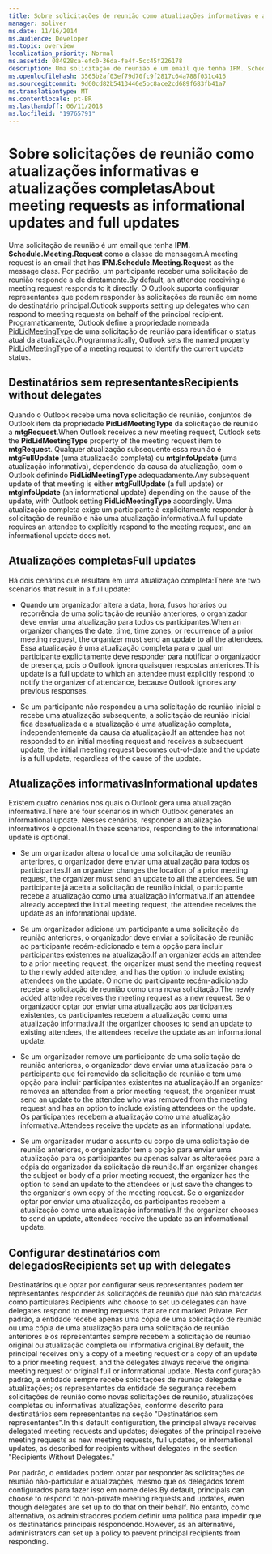 ```yaml
---
title: Sobre solicitações de reunião como atualizações informativas e atualizações completas
manager: soliver
ms.date: 11/16/2014
ms.audience: Developer
ms.topic: overview
localization_priority: Normal
ms.assetid: 084928ca-efc0-36da-fe4f-5cc45f226178
description: Uma solicitação de reunião é um email que tenha IPM. Schedule.Meeting.Request como a classe de mensagem. Por padrão, um participante receber uma solicitação de reunião responde a ele diretamente.
ms.openlocfilehash: 3565b2af03ef79d70fc9f2817c64a788f031c416
ms.sourcegitcommit: 9d60cd82b5413446e5bc8ace2cd689f683fb41a7
ms.translationtype: MT
ms.contentlocale: pt-BR
ms.lasthandoff: 06/11/2018
ms.locfileid: "19765791"
---
```

# <a name="about-meeting-requests-as-informational-updates-and-full-updates"></a><span data-ttu-id="5e5fd-104">Sobre solicitações de reunião como atualizações informativas e atualizações completas</span><span class="sxs-lookup"><span data-stu-id="5e5fd-104">About meeting requests as informational updates and full updates</span></span>

<span data-ttu-id="5e5fd-105">Uma solicitação de reunião é um email que tenha **IPM. Schedule.Meeting.Request** como a classe de mensagem.</span><span class="sxs-lookup"><span data-stu-id="5e5fd-105">A meeting request is an email that has **IPM.Schedule.Meeting.Request** as the message class.</span></span> <span data-ttu-id="5e5fd-106">Por padrão, um participante receber uma solicitação de reunião responde a ele diretamente.</span><span class="sxs-lookup"><span data-stu-id="5e5fd-106">By default, an attendee receiving a meeting request responds to it directly.</span></span> <span data-ttu-id="5e5fd-107">O Outlook suporta configurar representantes que podem responder às solicitações de reunião em nome do destinatário principal.</span><span class="sxs-lookup"><span data-stu-id="5e5fd-107">Outlook supports setting up delegates who can respond to meeting requests on behalf of the principal recipient.</span></span> <span data-ttu-id="5e5fd-108">Programaticamente, Outlook define a propriedade nomeada [PidLidMeetingType](http://msdn.microsoft.com/library/290b290c-7836-4a7e-bf1a-8d0225a07e56%28Office.15%29.aspx) de uma solicitação de reunião para identificar o status atual da atualização.</span><span class="sxs-lookup"><span data-stu-id="5e5fd-108">Programmatically, Outlook sets the named property [PidLidMeetingType](http://msdn.microsoft.com/library/290b290c-7836-4a7e-bf1a-8d0225a07e56%28Office.15%29.aspx) of a meeting request to identify the current update status.</span></span> 
  
## <a name="recipients-without-delegates"></a><span data-ttu-id="5e5fd-109">Destinatários sem representantes</span><span class="sxs-lookup"><span data-stu-id="5e5fd-109">Recipients without delegates</span></span>

<span data-ttu-id="5e5fd-110">Quando o Outlook recebe uma nova solicitação de reunião, conjuntos de Outlook item da propriedade **PidLidMeetingType** da solicitação de reunião a **mtgRequest**.</span><span class="sxs-lookup"><span data-stu-id="5e5fd-110">When Outlook receives a new meeting request, Outlook sets the **PidLidMeetingType** property of the meeting request item to **mtgRequest**.</span></span> <span data-ttu-id="5e5fd-111">Qualquer atualização subsequente essa reunião é **mtgFullUpdate** (uma atualização completa) ou **mtgInfoUpdate** (uma atualização informativa), dependendo da causa da atualização, com o Outlook definindo **PidLidMeetingType** adequadamente.</span><span class="sxs-lookup"><span data-stu-id="5e5fd-111">Any subsequent update of that meeting is either **mtgFullUpdate** (a full update) or **mtgInfoUpdate** (an informational update) depending on the cause of the update, with Outlook setting **PidLidMeetingType** accordingly.</span></span> <span data-ttu-id="5e5fd-112">Uma atualização completa exige um participante à explicitamente responder à solicitação de reunião e não uma atualização informativa.</span><span class="sxs-lookup"><span data-stu-id="5e5fd-112">A full update requires an attendee to explicitly respond to the meeting request, and an informational update does not.</span></span> 
  
## <a name="full-updates"></a><span data-ttu-id="5e5fd-113">Atualizações completas</span><span class="sxs-lookup"><span data-stu-id="5e5fd-113">Full updates</span></span>

<span data-ttu-id="5e5fd-114">Há dois cenários que resultam em uma atualização completa:</span><span class="sxs-lookup"><span data-stu-id="5e5fd-114">There are two scenarios that result in a full update:</span></span>
  
- <span data-ttu-id="5e5fd-115">Quando um organizador altera a data, hora, fusos horários ou recorrência de uma solicitação de reunião anteriores, o organizador deve enviar uma atualização para todos os participantes.</span><span class="sxs-lookup"><span data-stu-id="5e5fd-115">When an organizer changes the date, time, time zones, or recurrence of a prior meeting request, the organizer must send an update to all the attendees.</span></span> <span data-ttu-id="5e5fd-116">Essa atualização é uma atualização completa para o qual um participante explicitamente deve responder para notificar o organizador de presença, pois o Outlook ignora quaisquer respostas anteriores.</span><span class="sxs-lookup"><span data-stu-id="5e5fd-116">This update is a full update to which an attendee must explicitly respond to notify the organizer of attendance, because Outlook ignores any previous responses.</span></span>
    
- <span data-ttu-id="5e5fd-117">Se um participante não respondeu a uma solicitação de reunião inicial e recebe uma atualização subsequente, a solicitação de reunião inicial fica desatualizada e a atualização é uma atualização completa, independentemente da causa da atualização.</span><span class="sxs-lookup"><span data-stu-id="5e5fd-117">If an attendee has not responded to an initial meeting request and receives a subsequent update, the initial meeting request becomes out-of-date and the update is a full update, regardless of the cause of the update.</span></span>
    
## <a name="informational-updates"></a><span data-ttu-id="5e5fd-118">Atualizações informativas</span><span class="sxs-lookup"><span data-stu-id="5e5fd-118">Informational updates</span></span>

<span data-ttu-id="5e5fd-119">Existem quatro cenários nos quais o Outlook gera uma atualização informativa.</span><span class="sxs-lookup"><span data-stu-id="5e5fd-119">There are four scenarios in which Outlook generates an informational update.</span></span> <span data-ttu-id="5e5fd-120">Nesses cenários, responder a atualização informativos é opcional.</span><span class="sxs-lookup"><span data-stu-id="5e5fd-120">In these scenarios, responding to the informational update is optional.</span></span>
  
- <span data-ttu-id="5e5fd-121">Se um organizador altera o local de uma solicitação de reunião anteriores, o organizador deve enviar uma atualização para todos os participantes.</span><span class="sxs-lookup"><span data-stu-id="5e5fd-121">If an organizer changes the location of a prior meeting request, the organizer must send an update to all the attendees.</span></span> <span data-ttu-id="5e5fd-122">Se um participante já aceita a solicitação de reunião inicial, o participante recebe a atualização como uma atualização informativa.</span><span class="sxs-lookup"><span data-stu-id="5e5fd-122">If an attendee already accepted the initial meeting request, the attendee receives the update as an informational update.</span></span>
    
- <span data-ttu-id="5e5fd-123">Se um organizador adiciona um participante a uma solicitação de reunião anteriores, o organizador deve enviar a solicitação de reunião ao participante recém-adicionado e tem a opção para incluir participantes existentes na atualização.</span><span class="sxs-lookup"><span data-stu-id="5e5fd-123">If an organizer adds an attendee to a prior meeting request, the organizer must send the meeting request to the newly added attendee, and has the option to include existing attendees on the update.</span></span> <span data-ttu-id="5e5fd-124">O nome do participante recém-adicionado recebe a solicitação de reunião como uma nova solicitação.</span><span class="sxs-lookup"><span data-stu-id="5e5fd-124">The newly added attendee receives the meeting request as a new request.</span></span> <span data-ttu-id="5e5fd-125">Se o organizador optar por enviar uma atualização aos participantes existentes, os participantes recebem a atualização como uma atualização informativa.</span><span class="sxs-lookup"><span data-stu-id="5e5fd-125">If the organizer chooses to send an update to existing attendees, the attendees receive the update as an informational update.</span></span>
    
- <span data-ttu-id="5e5fd-126">Se um organizador remove um participante de uma solicitação de reunião anteriores, o organizador deve enviar uma atualização para o participante que foi removido da solicitação de reunião e tem uma opção para incluir participantes existentes na atualização.</span><span class="sxs-lookup"><span data-stu-id="5e5fd-126">If an organizer removes an attendee from a prior meeting request, the organizer must send an update to the attendee who was removed from the meeting request and has an option to include existing attendees on the update.</span></span> <span data-ttu-id="5e5fd-127">Os participantes recebem a atualização como uma atualização informativa.</span><span class="sxs-lookup"><span data-stu-id="5e5fd-127">Attendees receive the update as an informational update.</span></span>
    
- <span data-ttu-id="5e5fd-128">Se um organizador mudar o assunto ou corpo de uma solicitação de reunião anteriores, o organizador tem a opção para enviar uma atualização para os participantes ou apenas salvar as alterações para a cópia do organizador da solicitação de reunião.</span><span class="sxs-lookup"><span data-stu-id="5e5fd-128">If an organizer changes the subject or body of a prior meeting request, the organizer has the option to send an update to the attendees or just save the changes to the organizer's own copy of the meeting request.</span></span> <span data-ttu-id="5e5fd-129">Se o organizador optar por enviar uma atualização, os participantes recebem a atualização como uma atualização informativa.</span><span class="sxs-lookup"><span data-stu-id="5e5fd-129">If the organizer chooses to send an update, attendees receive the update as an informational update.</span></span>
    
## <a name="recipients-set-up-with-delegates"></a><span data-ttu-id="5e5fd-130">Configurar destinatários com delegados</span><span class="sxs-lookup"><span data-stu-id="5e5fd-130">Recipients set up with delegates</span></span>

<span data-ttu-id="5e5fd-131">Destinatários que optar por configurar seus representantes podem ter representantes responder às solicitações de reunião que não são marcadas como particulares.</span><span class="sxs-lookup"><span data-stu-id="5e5fd-131">Recipients who choose to set up delegates can have delegates respond to meeting requests that are not marked Private.</span></span> <span data-ttu-id="5e5fd-132">Por padrão, a entidade recebe apenas uma cópia de uma solicitação de reunião ou uma cópia de uma atualização para uma solicitação de reunião anteriores e os representantes sempre recebem a solicitação de reunião original ou atualização completa ou informativa original.</span><span class="sxs-lookup"><span data-stu-id="5e5fd-132">By default, the principal receives only a copy of a meeting request or a copy of an update to a prior meeting request, and the delegates always receive the original meeting request or original full or informational update.</span></span> <span data-ttu-id="5e5fd-133">Nesta configuração padrão, a entidade sempre recebe solicitações de reunião delegada e atualizações; os representantes da entidade de segurança recebem solicitações de reunião como novas solicitações de reunião, atualizações completas ou informativas atualizações, conforme descrito para destinatários sem representantes na seção "Destinatários sem representantes".</span><span class="sxs-lookup"><span data-stu-id="5e5fd-133">In this default configuration, the principal always receives delegated meeting requests and updates; delegates of the principal receive meeting requests as new meeting requests, full updates, or informational updates, as described for recipients without delegates in the section "Recipients Without Delegates."</span></span>
  
<span data-ttu-id="5e5fd-134">Por padrão, o entidades podem optar por responder às solicitações de reunião não-particular e atualizações, mesmo que os delegados forem configurados para fazer isso em nome deles.</span><span class="sxs-lookup"><span data-stu-id="5e5fd-134">By default, principals can choose to respond to non-private meeting requests and updates, even though delegates are set up to do that on their behalf.</span></span> <span data-ttu-id="5e5fd-135">No entanto, como alternativa, os administradores podem definir uma política para impedir que os destinatários principais respondendo.</span><span class="sxs-lookup"><span data-stu-id="5e5fd-135">However, as an alternative, administrators can set up a policy to prevent principal recipients from responding.</span></span>
  

